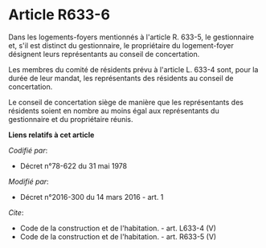 # Article R633-6

Dans les logements-foyers mentionnés à l'article R. 633-5, le gestionnaire et, s'il est distinct du gestionnaire, le
propriétaire du logement-foyer désignent leurs représentants au conseil de concertation. 

Les membres du comité de résidents prévu à l'article L. 633-4 sont, pour la durée de leur mandat, les représentants des
résidents au conseil de concertation. 

Le conseil de concertation siège de manière que les représentants des résidents soient en nombre au moins égal aux
représentants du gestionnaire et du propriétaire réunis.

**Liens relatifs à cet article**

_Codifié par_:

  - Décret n°78-622 du 31 mai 1978

_Modifié par_:

  - Décret n°2016-300 du 14 mars 2016 - art. 1

_Cite_:

  - Code de la construction et de l'habitation. - art. L633-4 (V)
  - Code de la construction et de l'habitation. - art. R633-5 (V)
